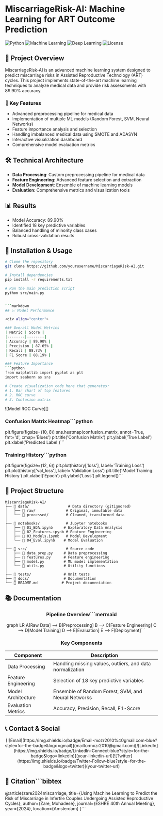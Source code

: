 # MiscarriageRisk-AI: Machine Learning for ART Outcome Prediction

![Python](https://img.shields.io/badge/Python-3.8+-blue.svg)
![Machine Learning](https://img.shields.io/badge/Machine%20Learning-Sklearn-orange.svg)
![Deep Learning](https://img.shields.io/badge/Deep%20Learning-PyTorch-red.svg)
![License](https://img.shields.io/badge/License-MIT-green.svg)

## 🔬 Project Overview

MiscarriageRisk-AI is an advanced machine learning system designed to predict miscarriage risks in Assisted Reproductive Technology (ART) cycles. This project implements state-of-the-art machine learning techniques to analyze medical data and provide risk assessments with 89.90% accuracy.

### 🎯 Key Features

- Advanced preprocessing pipeline for medical data
- Implementation of multiple ML models (Random Forest, SVM, Neural Networks)
- Feature importance analysis and selection
- Handling imbalanced medical data using SMOTE and ADASYN
- Interactive visualization dashboard
- Comprehensive model evaluation metrics

## 🛠️ Technical Architecture

- **Data Processing**: Custom preprocessing pipeline for medical data
- **Feature Engineering**: Advanced feature selection and extraction
- **Model Development**: Ensemble of machine learning models
- **Evaluation**: Comprehensive metrics and visualization tools

## 📊 Results

- Model Accuracy: 89.90%
- Identified 18 key predictive variables
- Balanced handling of minority class cases
- Robust cross-validation results

## 🚀 Installation & Usage

```bash
# Clone the repository
git clone https://github.com/yourusername/MiscarriageRisk-AI.git

# Install dependencies
pip install -r requirements.txt

# Run the main prediction script
python src/main.py


```markdown
## 📈 Model Performance

<div align="center">

### Overall Model Metrics
| Metric | Score |
|--------|--------|
| Accuracy | 89.90% |
| Precision | 87.65% |
| Recall | 88.73% |
| F1 Score | 88.19% |

### Feature Importance
```python
from matplotlib import pyplot as plt
import seaborn as sns

# Create visualization code here that generates:
# 1. Bar chart of top features
# 2. ROC curve
# 3. Confusion matrix
```

![Model ROC Curve][]

### Confusion Matrix Heatmap```python
plt.figure(figsize=(10, 8))
sns.heatmap(confusion_matrix, annot=True, fmt='d', cmap='Blues')
plt.title('Confusion Matrix')
plt.ylabel('True Label')
plt.xlabel('Predicted Label')```

### Training History```python
plt.figure(figsize=(12, 6))
plt.plot(history['loss'], label='Training Loss')
plt.plot(history['val_loss'], label='Validation Loss')
plt.title('Model Training History')
plt.xlabel('Epoch')
plt.ylabel('Loss')
plt.legend()```
</div>

## 🔗 Project Structure
```
MiscarriageRisk-AI/
├── 📁 data/                  # Data directory (gitignored)
│   ├── 📁 raw/              # Original, immutable data
│   └── 📁 processed/        # Cleaned, transformed data
│
├── 📁 notebooks/            # Jupyter notebooks
│   ├── 📓 01_EDA.ipynb     # Exploratory Data Analysis
│   ├── 📓 02_Features.ipynb # Feature Engineering
│   ├── 📓 03_Models.ipynb   # Model Development
│   └── 📓 04_Eval.ipynb    # Model Evaluation
│
├── 📁 src/                  # Source code
│   ├── 📜 data_prep.py     # Data preprocessing
│   ├── 📜 features.py      # Feature engineering
│   ├── 📜 model.py         # ML model implementation
│   └── 📜 utils.py         # Utility functions
│
├── 📁 tests/               # Unit tests
├── 📁 docs/                # Documentation
└── 📜 README.md           # Project documentation
```

## 📚 Documentation

<div align="center">

### Pipeline Overview```mermaid
graph LR
    A[Raw Data] --> B[Preprocessing]
    B --> C[Feature Engineering]
    C --> D[Model Training]
    D --> E[Evaluation]
    E --> F[Deployment]```

### Key Components
| Component | Description |
|-----------|-------------|
| Data Processing | Handling missing values, outliers, and data normalization |
| Feature Engineering | Selection of 18 key predictive variables |
| Model Architecture | Ensemble of Random Forest, SVM, and Neural Networks |
| Evaluation Metrics | Accuracy, Precision, Recall, F1-Score |

</div>

## 📞 Contact & Social

<div align="center">[![Email](https://img.shields.io/badge/Email-mozr2010%40gmail.com-blue?style=for-the-badge&logo=gmail)](mailto:mozr2010@gmail.com)[![LinkedIn](https://img.shields.io/badge/LinkedIn-Connect-blue?style=for-the-badge&logo=linkedin)](your-linkedin-url)[![Twitter](https://img.shields.io/badge/Twitter-Follow-blue?style=for-the-badge&logo=twitter)](your-twitter-url)

</div>

## 📖 Citation```bibtex
@article{zare2024miscarriage,
    title={Using Machine Learning to Predict the Risk of Miscarriage 
           in Infertile Couples Undergoing Assisted Reproductive Cycles},
    author={Zare, Mohadese},
    journal={ESHRE 40th Annual Meeting},
    year={2024},
    location={Amsterdam}
}```
```

